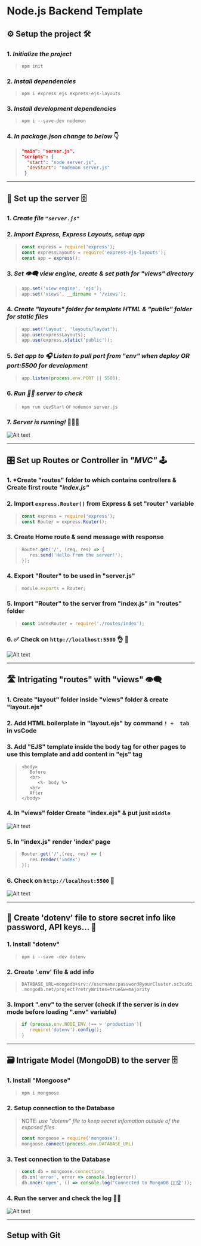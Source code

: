 # **Node.js Backend Template**

## ⚙️ **Setup the project** 🛠

### 1. *Initialize the project*
>`npm init`
### 2. *Install dependencies*
> `npm i express ejs express-ejs-layouts`
### 3. *Install development dependencies*
> `npm i --save-dev nodemon`
### 4. *In package.json change to below* 👇

>``` json
> "main": "server.js",
> "scripts": {
>   "start": "node server.js",
>   "devStart": "nodemon server.js"
>  }
>```

***

## 🔌 **Set up the server** 🗄
### 1. *Create file `"server.js"`*
### 2. *Import Express, Express Layouts, setup app*
>``` js
>const express = require('express');
>const expressLayouts = require('express-ejs-layouts');
>const app = express();
>```

### 3. *Set 👁‍🗨 view engine, create & set path for **"views"** directory*
>```js
>app.set('view engine', 'ejs');
>app.set('views', __dirname + '/views');
>```

### 4. *Create **"layouts"** folder for template HTML & **"public"** folder for static files*
>```js
> app.set('layout', 'layouts/layout');
> app.use(expressLayouts);
> app.use(express.static('public'));
>```
### 5. *Set app to 🎧 **Listen** to pull port from **"env"** when deploy OR port:5500 for development*
>```js
> app.listen(process.env.PORT || 5500);
>```
### 6. *Run 🏃‍♂️ server to check*
> `npm run devStart` or `nodemon server.js`

### 7. *Server is running!* 🏃‍♀️💨

![Alt text](notepics/Screen%20Shot%202022-11-16%20at%2019.51.16.png)

***

## **🎛 Set up Routes or Controller in *"MVC"* 🕹**

### 1. *Create "routes" folder to which contains controllers & Create first route *"index.js"*

### 2. Import `express.Router()` from Express & set "router" variable
> ```js
>const express = require('express');
>const Router = express.Router();
>```

### 3. Create Home route & send message with response
>```js
>Router.get('/', (req, res) => {
>    res.send('Hello from the server!');
>});
>```
### 4. Export "Router" to be used in "server.js"
>```js
>module.exports = Router;
>```

### 5. Import "Router" to the server from "index.js" in "routes" folder
>```js
> const indexRouter = require('./routes/index');
>```

### 6. ✅ Check on `http://localhost:5500` 👌 🥳

![Alt text](notepics/Screen%20Shot%202022-11-16%20at%2022.19.06.png)

***

## 🛣 Intrigating "routes" with "views" 👁‍🗨

### 1. Create "layout" folder inside "views" folder & create "layout.ejs"
### 2. Add HTML boilerplate in "layout.ejs" by command `! +  tab` in vsCode

### 3. Add "EJS" template inside the body tag for other pages to use this template and add content in "ejs" tag 
>```ejs
><body>
>    Bofore
>    <br>
>       <%- body %>
>    <br>
>    After  
></body>
>```

### 4. In "views" folder Create "index.ejs" & put just `middle ` 
![Alt text](notepics/Screen%20Shot%202022-11-16%20at%2023.35.45.png)


### 5. In "index.js" render 'index' page
>```js
> Router.get('/',(req, res) => {
>    res.render('index')
>});
>```


### 6. Check on `http://localhost:5500` 👏

![Alt text](notepics/Screen%20Shot%202022-11-16%20at%2023.34.45.png)

***

## 🔐 Create 'dotenv' file to store secret info like password, API keys... 🔑
### 1. Install "dotenv"
> `npm i --save -dev dotenv`
### 2. Create '.env' file & add info
> `DATABASE_URL=mongodb+srv://username:password@yourCluster.xc3cs9i.mongodb.net/project?retryWrites=true&w=majority`
### 3. Import ".env" to the server (check if the server is in dev mode before loading ".env" variable)
>```js
> if (process.env.NODE_ENV !== > 'production'){
>    require('dotenv').config();
> }
>```

***

## 🗃 Intrigate Model (MongoDB) to the server 🗄
### 1. Install "Mongoose"
>`npm i mongoose`
### 2. Setup connection to the Database
>NOTE: *use "dotenv" file to keep secret infomation outside of the exposed files*
>```js
> const mongoose = require('mongoose');
> mongoose.connect(process.env.DATABASE_URL)
>```
### 3. Test connection to the Database
>```js
> const db = mongoose.connection;
> db.on('error', error => console.log(error))
> db.once('open', () => console.log('Connected to MongoDB 🥳👏🏆'));
>```

### 4. Run the server and check the log 🤞🤩

![Alt text](notepics/Screen%20Shot%202022-11-17%20at%2000.14.39.png)

***

## Setup with Git
